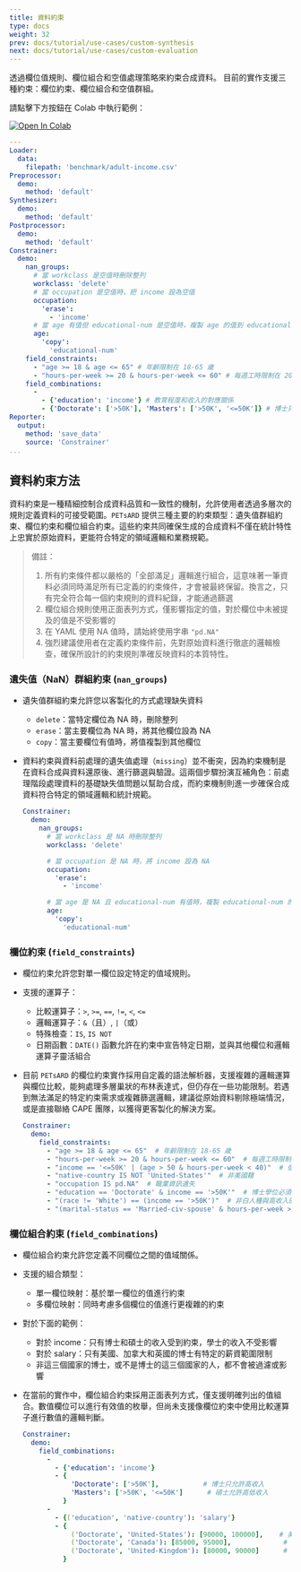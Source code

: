 ```yaml
---
title: 資料約束
type: docs
weight: 32
prev: docs/tutorial/use-cases/custom-synthesis
next: docs/tutorial/use-cases/custom-evaluation
---
```


透過欄位值規則、欄位組合和空值處理策略來約束合成資料。
目前的實作支援三種約束：欄位約束、欄位組合和空值群組。

請點擊下方按鈕在 Colab 中執行範例：

[![Open In Colab](https://colab.research.google.com/assets/colab-badge.svg)](https://colab.research.google.com/github/nics-tw/petsard/blob/main/demo/data-constraining.ipynb)

```yaml
---
Loader:
  data:
    filepath: 'benchmark/adult-income.csv'
Preprocessor:
  demo:
    method: 'default'
Synthesizer:
  demo:
    method: 'default'
Postprocessor:
  demo:
    method: 'default'
Constrainer:
  demo:
    nan_groups:
      # 當 workclass 是空值時刪除整列
      workclass: 'delete'
      # 當 occupation 是空值時，把 income 設為空值
      occupation:
        'erase':
          - 'income'
      # 當 age 有值但 educational-num 是空值時，複製 age 的值到 educational-num
      age:
        'copy':
          'educational-num'
    field_constraints:
      - "age >= 18 & age <= 65" # 年齡限制在 18-65 歲
      - "hours-per-week >= 20 & hours-per-week <= 60" # 每週工時限制在 20-60 小時
    field_combinations:
      -
        - {'education': 'income'} # 教育程度和收入的對應關係
        - {'Doctorate': ['>50K'], 'Masters': ['>50K', '<=50K']} # 博士只能高收入，碩士可以高低收入
Reporter:
  output:
    method: 'save_data'
    source: 'Constrainer'
...
```

## 資料約束方法

資料約束是一種精細控制合成資料品質和一致性的機制，允許使用者透過多層次的規則定義資料的可接受範圍。`PETsARD` 提供三種主要的約束類型：遺失值群組約束、欄位約束和欄位組合約束。這些約束共同確保生成的合成資料不僅在統計特性上忠實於原始資料，更能符合特定的領域邏輯和業務規範。

> 備註：
> 1. 所有約束條件都以嚴格的「全部滿足」邏輯進行組合，這意味著一筆資料必須同時滿足所有已定義的約束條件，才會被最終保留。換言之，只有完全符合每一個約束規則的資料紀錄，才能通過篩選
> 2. 欄位組合規則使用正面表列方式，僅影響指定的值，對於欄位中未被提及的值是不受影響的
> 3. 在 YAML 使用 NA 值時，請始終使用字串 `"pd.NA"`
> 4. 強烈建議使用者在定義約束條件前，先對原始資料進行徹底的邏輯檢查，確保所設計的約束規則準確反映資料的本質特性。

### 遺失值（NaN）群組約束 (`nan_groups`)

- 遺失值群組約束允許您以客製化的方式處理缺失資料
  - `delete`：當特定欄位為 NA 時，刪除整列
  - `erase`：當主要欄位為 NA 時，將其他欄位設為 NA
  - `copy`：當主要欄位有值時，將值複製到其他欄位
- 資料約束與資料前處理的遺失值處理（`missing`）並不衝突，因為約束機制是在資料合成與資料還原後、進行篩選與驗證。這兩個步驟扮演互補角色：前處理階段處理資料的基礎缺失值問題以幫助合成，而約束機制則進一步確保合成資料符合特定的領域邏輯和統計規範。

  ```yaml
  Constrainer:
    demo:
      nan_groups:
        # 當 workclass 是 NA 時刪除整列
        workclass: 'delete'

        # 當 occupation 是 NA 時，將 income 設為 NA
        occupation:
          'erase':
            - 'income'

        # 當 age 是 NA 且 educational-num 有值時，複製 educational-num 的值到 age
        age:
          'copy':
            'educational-num'
  ```

### 欄位約束 (`field_constraints`)

- 欄位約束允許您對單一欄位設定特定的值域規則。
- 支援的運算子：
  - 比較運算子：`>`, `>=`, `==`, `!=`, `<`, `<=`
  - 邏輯運算子：`&`（且）, `|`（或）
  - 特殊檢查：`IS`, `IS NOT`
  - 日期函數：`DATE()` 函數允許在約束中宣告特定日期，並與其他欄位和邏輯運算子靈活組合

- 目前 `PETsARD` 的欄位約束實作採用自定義的語法解析器，支援複雜的邏輯運算與欄位比較，能夠處理多層巢狀的布林表達式，但仍存在一些功能限制。若遇到無法滿足的特定約束需求或複雜篩選邏輯，建議從原始資料剔除極端情況，或是直接聯絡 CAPE 團隊，以獲得更客製化的解決方案。

  ```yaml
  Constrainer:
    demo:
      field_constraints:
        - "age >= 18 & age <= 65"  # 年齡限制在 18-65 歲
        - "hours-per-week >= 20 & hours-per-week <= 60"  # 每週工時限制在 20-60 小時
        - "income == '<=50K' | (age > 50 & hours-per-week < 40)"  # 低收入或年長且工時少
        - "native-country IS NOT 'United-States'"  # 非美國籍
        - "occupation IS pd.NA"  # 職業資訊遺失
        - "education == 'Doctorate' & income == '>50K'"  # 博士學位必須高收入
        - "(race != 'White') == (income == '>50K')"  # 非白人種與高收入的互斥檢查
        - "(marital-status == 'Married-civ-spouse' & hours-per-week > 40) | (marital-status == 'Never-married' & age < 30)" # 複雜的邏輯組合

  ```

### 欄位組合約束 (`field_combinations`)

- 欄位組合約束允許您定義不同欄位之間的值域關係。
- 支援的組合類型：
  - 單一欄位映射：基於單一欄位的值進行約束
  - 多欄位映射：同時考慮多個欄位的值進行更複雜的約束
- 對於下面的範例：
  - 對於 income：只有博士和碩士的收入受到約束，學士的收入不受影響
  - 對於 salary：只有美國、加拿大和英國的博士有特定的薪資範圍限制
  - 非這三個國家的博士，或不是博士的這三個國家的人，都不會被過濾或影響
- 在當前的實作中，欄位組合約束採用正面表列方式，僅支援明確列出的值組合。數值欄位可以進行有效值的枚舉，但尚未支援像欄位約束中使用比較運算子進行數值的邏輯判斷。

  ```yaml
  Constrainer:
    demo:
      field_combinations:
        -
          - {'education': 'income'}
          - {
              'Doctorate': ['>50K'],           # 博士只允許高收入
              'Masters': ['>50K', '<=50K']      # 碩士允許高低收入
            }
        -
          - {('education', 'native-country'): 'salary'}
          - {
              ('Doctorate', 'United-States'): [90000, 100000],    # 美國的博士，薪資範圍
              ('Doctorate', 'Canada'): [85000, 95000],             # 加拿大的博士，薪資範圍
              ('Doctorate', 'United-Kingdom'): [80000, 90000]      # 英國的博士，薪資範圍
            }
  ```
